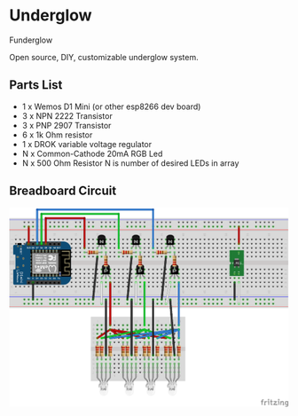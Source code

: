 # Underglow

Funderglow  
  
Open source, DIY, customizable underglow system.

## Parts List
* 1 x Wemos D1 Mini (or other esp8266 dev board)
* 3 x NPN 2222 Transistor
* 3 x PNP 2907 Transistor
* 6 x 1k Ohm resistor
* 1 x DROK variable voltage regulator
* N x Common-Cathode 20mA RGB Led
* N x 500 Ohm Resistor
N is number of desired LEDs in array

## Breadboard Circuit

![](./underglow_bb.png)
